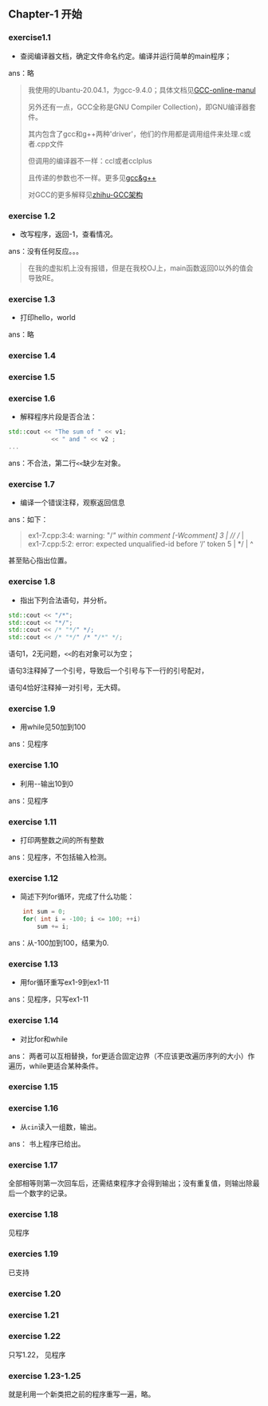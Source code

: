 ## Chapter-1 开始

### exercise1.1

- 查阅编译器文档，确定文件命名约定。编译并运行简单的main程序；

ans：略

> 我使用的Ubantu-20.04.1，为gcc-9.4.0；具体文档见[GCC-online-manul](https://www.gnu.org/manual/manual.html)
>
> 另外还有一点，GCC全称是GNU Compiler Collection)，即GNU编译器套件。
>
> 其内包含了gcc和g++两种'driver'，他们的作用都是调用组件来处理.c或者.cpp文件
>
> 但调用的编译器不一样：ccl或者cclplus
>
> 且传递的参数也不一样。更多见[gcc&g++](https://www.cnblogs.com/xiedan/archive/2009/10/25/1589462.html)
>
> 对GCC的更多解释见[zhihu-GCC架构](https://zhuanlan.zhihu.com/p/372526494)



### exercise 1.2

- 改写程序，返回-1，查看情况。

ans：没有任何反应。。。

> 在我的虚拟机上没有报错，但是在我校OJ上，main函数返回0以外的值会导致RE。



### exercise 1.3 

- 打印hello，world

ans：略



### exercise 1.4

### exercise 1.5

### exercise 1.6

- 解释程序片段是否合法：

```cpp
std::cout << "The sum of " << v1;
			<< " and " << v2 ;
...
```

ans：不合法，第二行`<<`缺少左对象。



### exercise 1.7

- 编译一个错误注释，观察返回信息

ans：如下：

> ex1-7.cpp:3:4: warning: "/*" within comment [-Wcomment]
>     3 | // /*
>       |     
> ex1-7.cpp:5:2: error: expected unqualified-id before ‘/’ token
>     5 | */
>       |  ^

甚至贴心指出位置。



### exercise 1.8

- 指出下列合法语句，并分析。

```cpp
std::cout << "/*";
std::cout << "*/";
std::cout << /* "*/" */;
std::cout << /* "*/" /* "/*" */;
```

语句1，2无问题，`<<`的右对象可以为空；

语句3注释掉了一个引号，导致后一个引号与下一行的引号配对，

语句4恰好注释掉一对引号，无大碍。



### exercise 1.9

- 用while见50加到100

ans：见程序



### exercise 1.10

- 利用--输出10到0

ans：见程序



### exercise 1.11

- 打印两整数之间的所有整数

ans：见程序，不包括输入检测。



### exercise 1.12

- 简述下列for循环，完成了什么功能：

```cpp
	int sum = 0;
	for( int i = -100; i <= 100; ++i)
        sum += i;
```

ans：从-100加到100，结果为0.



### exercise 1.13

- 用for循环重写ex1-9到ex1-11

ans：见程序，只写ex1-11



### exercise 1.14 

- 对比for和while

ans： 两者可以互相替换，for更适合固定边界（不应该更改遍历序列的大小）作遍历，while更适合某种条件。



### exercise 1.15



### exercise 1.16

- 从`cin`读入一组数，输出。

ans： 书上程序已给出。



### exercise 1.17

全部相等则第一次回车后，还需结束程序才会得到输出；没有重复值，则输出除最后一个数字的记录。



### exercise 1.18

见程序



### exercies 1.19

已支持



### exercise 1.20 

### exercise 1.21

### exercise 1.22

只写1.22， 见程序



### exercise 1.23-1.25

就是利用一个新类把之前的程序重写一遍，略。
